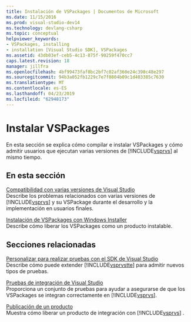 ```yaml
---
title: Instalación de VSPackages | Documentos de Microsoft
ms.date: 11/15/2016
ms.prod: visual-studio-dev14
ms.technology: devlang-csharp
ms.topic: conceptual
helpviewer_keywords:
- VSPackages, installing
- installation [Visual Studio SDK], VSPackages
ms.assetid: 43db03ef-ceb5-4c13-875f-90259f470cc7
caps.latest.revision: 18
manager: jillfra
ms.openlocfilehash: 4bf99473faf8bc2bf7c02af360e24c398c48e297
ms.sourcegitcommit: 94b3a052fb1229c7e7f8804b09c1d403385c7630
ms.translationtype: MT
ms.contentlocale: es-ES
ms.lasthandoff: 04/23/2019
ms.locfileid: "62948173"
---
```

# <a name="installing-vspackages"></a>Instalar VSPackages
En esta sección se explica cómo compilar e instalar VSPackages y cómo admitir usuarios que ejecutan varias versiones de [!INCLUDE[vsprvs](../includes/vsprvs-md.md)] al mismo tiempo.  
  
## <a name="in-this-section"></a>En esta sección  
 [Compatibilidad con varias versiones de Visual Studio](../extensibility/supporting-multiple-versions-of-visual-studio.md)  
 Describe los problemas relacionados con varias versiones de [!INCLUDE[vsprvs](../includes/vsprvs-md.md)] y su VSPackage durante el desarrollo y la implementación en usuarios finales.  
  
 [Instalación de VSPackages con Windows Installer](../extensibility/internals/installing-vspackages-with-windows-installer.md)  
 Describe cómo liberar los VSPackages como un producto instalable.  
  
## <a name="related-sections"></a>Secciones relacionadas  
 [Personalizar para realizar pruebas con el SDK de Visual Studio](http://msdn.microsoft.com/9cf7a840-dd66-4b00-90f7-e00e40370a69)  
 Describe cómo puede extender [!INCLUDE[vsprvstte](../includes/vsprvstte-md.md)] para admitir nuevos tipos de pruebas.  
  
 [Pruebas de integración de Visual Studio](http://msdn.microsoft.com/8d741735-7d93-46c2-ab93-01da7a0e016d)  
 Proporciona un conjunto de pruebas para ayudar a asegurarse de que los VSPackages se integran correctamente en [!INCLUDE[vsprvs](../includes/vsprvs-md.md)].  
  
 [Publicación de un producto](../misc/releasing-a-visual-studio-integration-product.md)  
 Muestra cómo liberar un producto de integración con [!INCLUDE[vsprvs](../includes/vsprvs-md.md)] .